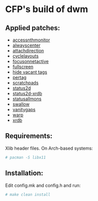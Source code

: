 # CFP's build of dwm

## Applied patches:
- [accessnthmonitor](https://dwm.suckless.org/patches/accessnthmonitor/)
- [alwayscenter](https://dwm.suckless.org/patches/alwayscenter/)
- [attachdirection](https://dwm.suckless.org/patches/attachdirection/)
- [cyclelayouts](https://dwm.suckless.org/patches/cyclelayouts/)
- [focusonnetactive](https://dwm.suckless.org/patches/focusonnetactive/)
- [fullscreen](https://dwm.suckless.org/patches/fullscreen/)
- [hide vacant tags](https://dwm.suckless.org/patches/hide_vacant_tags/)
- [pertag](https://dwm.suckless.org/patches/pertag/)
- [scratchpads](https://dwm.suckless.org/patches/scratchpads/)
- [status2d](https://dwm.suckless.org/patches/status2d/)
- [status2d-xrdb](https://dwm.suckless.org/patches/status2d/)
- [statusallmons](https://dwm.suckless.org/patches/statusallmons/)
- [swallow](https://dwm.suckless.org/patches/swallow/)
- [vanitygaps](https://dwm.suckless.org/patches/vanitygaps/)
- [warp](https://dwm.suckless.org/patches/warp/)
- [xrdb](https://dwm.suckless.org/patches/xrdb/)

## Requirements:
Xlib header files. On Arch-based systems:

```bash
# pacman -S libx11
```

## Installation:
Edit config.mk and config.h and run:

```bash
# make clean install
```
